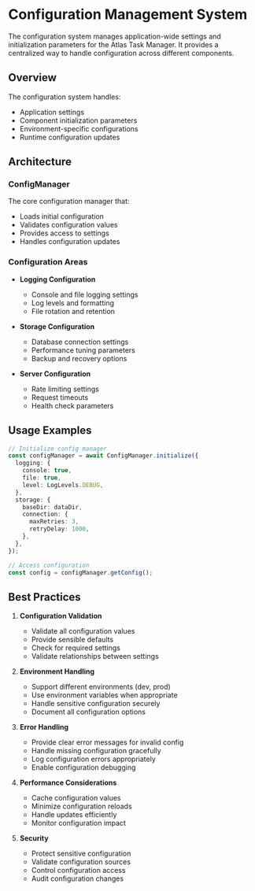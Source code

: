 # Configuration Management System

The configuration system manages application-wide settings and initialization parameters for the
Atlas Task Manager. It provides a centralized way to handle configuration across different
components.

## Overview

The configuration system handles:

- Application settings
- Component initialization parameters
- Environment-specific configurations
- Runtime configuration updates

## Architecture

### ConfigManager

The core configuration manager that:

- Loads initial configuration
- Validates configuration values
- Provides access to settings
- Handles configuration updates

### Configuration Areas

- **Logging Configuration**

  - Console and file logging settings
  - Log levels and formatting
  - File rotation and retention

- **Storage Configuration**

  - Database connection settings
  - Performance tuning parameters
  - Backup and recovery options

- **Server Configuration**
  - Rate limiting settings
  - Request timeouts
  - Health check parameters

## Usage Examples

```typescript
// Initialize config manager
const configManager = await ConfigManager.initialize({
  logging: {
    console: true,
    file: true,
    level: LogLevels.DEBUG,
  },
  storage: {
    baseDir: dataDir,
    connection: {
      maxRetries: 3,
      retryDelay: 1000,
    },
  },
});

// Access configuration
const config = configManager.getConfig();
```

## Best Practices

1. **Configuration Validation**

   - Validate all configuration values
   - Provide sensible defaults
   - Check for required settings
   - Validate relationships between settings

2. **Environment Handling**

   - Support different environments (dev, prod)
   - Use environment variables when appropriate
   - Handle sensitive configuration securely
   - Document all configuration options

3. **Error Handling**

   - Provide clear error messages for invalid config
   - Handle missing configuration gracefully
   - Log configuration errors appropriately
   - Enable configuration debugging

4. **Performance Considerations**

   - Cache configuration values
   - Minimize configuration reloads
   - Handle updates efficiently
   - Monitor configuration impact

5. **Security**
   - Protect sensitive configuration
   - Validate configuration sources
   - Control configuration access
   - Audit configuration changes
